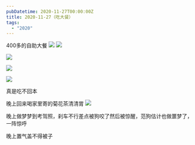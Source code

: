 ```yaml
---
pubDatetime: 2020-11-27T00:00:00Z
title: 2020-11-27（吃大餐）
tags:
  - "2020"
---
```


400多的自助大餐
![](../../img/6904315-1ffdf1e11d041509.jpg)
![](../../img/6904315-3ca3c34b4c09db90.jpg)

![](../../img/6904315-1be2309e9cb32a91.jpg)

![](../../img/6904315-0e485b9123139d30.jpg)

![](../../img/6904315-7ee2e4f7ede1a50b.jpg)


真是吃不回本


晚上回来喝家里寄的菊花茶清清胃
![](../../img/6904315-d200c3af6d31d012.jpg)

晚上做梦梦到考驾照，刹车不行差点被狗咬了然后被惊醒，范狗估计也做噩梦了，一阵惊呼

晚上置气盖不得被子

